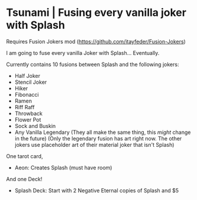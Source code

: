 # Tsunami | Fusing every vanilla joker with Splash

Requires Fusion Jokers mod (https://github.com/itayfeder/Fusion-Jokers)

I am going to fuse every vanilla Joker with Splash... Eventually.

Currently contains 10 fusions between Splash and the following jokers:
- Half Joker
- Stencil Joker
- Hiker
- Fibonacci
- Ramen
- Riff Raff
- Throwback
- Flower Pot
- Sock and Buskin
- Any Vanilla Legendary (They all make the same thing, this *might* change in the future)
(Only the legendary fusion has art right now. The other jokers use placeholder art of their material joker that isn't Splash)

One tarot card,
- Aeon: Creates Splash (must have room)

And one Deck!
- Splash Deck: Start with 2 Negative Eternal copies of Splash and $5
